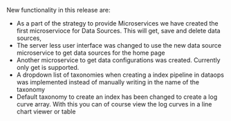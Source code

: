 New functionality in this release are:
* As a part of the strategy to provide Microservices we have created the first microservioce for Data Sources. This will get, save and delete data sources,
* The server less user interface was changed to use the new data source microservice to get data sources for the home page
* Another microservice to get data configurations was created. Currently only get is supported.
* A dropdown list of taxonomies when creating a index pipeline in dataops was implemented instead of manually writing in the name of the taxonomy
* Default taxonomy to create an index has been changed to create a log curve array. With this you can of course view the log curves in a line chart viewer or table 
